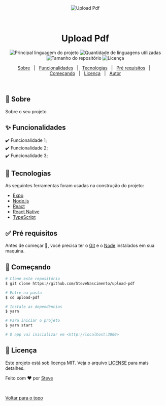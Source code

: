 <div align="center" id="top"> 
  <img src="./.github/app.gif" alt="Upload Pdf" />

&#xa0;

  <!-- <a href="https://uploadpdf.netlify.com">Demo</a> -->
</div>

<h1 align="center">Upload Pdf</h1>

<p align="center">
  <img alt="Principal linguagem do projeto" src="https://img.shields.io/github/languages/top/SteveNascimento/upload-pdf?color=56BEB8">

  <img alt="Quantidade de linguagens utilizadas" src="https://img.shields.io/github/languages/count/SteveNascimento/upload-pdf?color=56BEB8">

  <img alt="Tamanho do repositório" src="https://img.shields.io/github/repo-size/SteveNascimento/upload-pdf?color=56BEB8">

  <img alt="Licença" src="https://img.shields.io/github/license/SteveNascimento/upload-pdf?color=56BEB8">

  <!-- <img alt="Github issues" src="https://img.shields.io/github/issues/SteveNascimento/upload-pdf?color=56BEB8" /> -->

  <!-- <img alt="Github forks" src="https://img.shields.io/github/forks/SteveNascimento/upload-pdf?color=56BEB8" /> -->

  <!-- <img alt="Github stars" src="https://img.shields.io/github/stars/SteveNascimento/upload-pdf?color=56BEB8" /> -->
</p>

<!-- Status -->

<!-- <h4 align="center">
	🚧  Upload Pdf 🚀 Em construção...  🚧
</h4>

<hr> -->

<p align="center">
  <a href="#dart-sobre">Sobre</a> &#xa0; | &#xa0; 
  <a href="#sparkles-funcionalidades">Funcionalidades</a> &#xa0; | &#xa0;
  <a href="#rocket-tecnologias">Tecnologias</a> &#xa0; | &#xa0;
  <a href="#white_check_mark-pré-requisitos">Pré requisitos</a> &#xa0; | &#xa0;
  <a href="#checkered_flag-começando">Começando</a> &#xa0; | &#xa0;
  <a href="#memo-licença">Licença</a> &#xa0; | &#xa0;
  <a href="https://github.com/SteveNascimento" target="_blank">Autor</a>
</p>

<br>

## :dart: Sobre

Sobre o seu projeto

## :sparkles: Funcionalidades

:heavy_check_mark: Funcionalidade 1;\
:heavy_check_mark: Funcionalidade 2;\
:heavy_check_mark: Funcionalidade 3;

## :rocket: Tecnologias

As seguintes ferramentas foram usadas na construção do projeto:

- [Expo](https://expo.io/)
- [Node.js](https://nodejs.org/en/)
- [React](https://pt-br.reactjs.org/)
- [React Native](https://reactnative.dev/)
- [TypeScript](https://www.typescriptlang.org/)

## :white_check_mark: Pré requisitos

Antes de começar :checkered_flag:, você precisa ter o [Git](https://git-scm.com) e o [Node](https://nodejs.org/en/) instalados em sua maquina.

## :checkered_flag: Começando

```bash
# Clone este repositório
$ git clone https://github.com/SteveNascimento/upload-pdf

# Entre na pasta
$ cd upload-pdf

# Instale as dependências
$ yarn

# Para iniciar o projeto
$ yarn start

# O app vai inicializar em <http://localhost:3000>
```

## :memo: Licença

Este projeto está sob licença MIT. Veja o arquivo [LICENSE](LICENSE.md) para mais detalhes.

Feito com :heart: por <a href="https://github.com/SteveNascimento" target="_blank">Steve</a>

&#xa0;

<a href="#top">Voltar para o topo</a>
